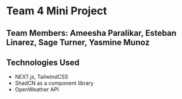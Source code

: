 # Team 4 Mini Project

## Team Members: Ameesha Paralikar, Esteban Linarez, Sage Turner, Yasmine Munoz

## Technologies Used

- NEXT.js, TailwindCSS
- ShadCN as a component library
- OpenWeather API
